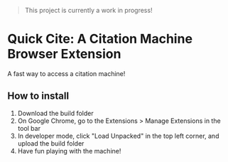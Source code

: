 > This project is currently a work in progress!
# Quick Cite: A Citation Machine Browser Extension
A fast way to access a citation machine!

## How to install
1. Download the build folder
2. On Google Chrome, go to the Extensions > Manage Extensions in the tool bar
3. In developer mode, click "Load Unpacked" in the top left corner, and upload the build folder
4. Have fun playing with the machine!
